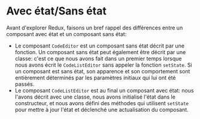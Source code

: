 # Avec état/Sans état

Avant d'explorer Redux, faisons un bref rappel des différences entre un composant avec état et un composant sans état:
- Le composant `CodeEditor` est un composant sans état décrit par une fonction. Un composant sans état peut également être décrit par une classe: c'est ce que nous avons fait dans un premier temps lorsque nous avons écrit le `CodeListEditor` sans appeler la fonction `setState`. Si un composant est sans état, son apparence et son comportement sont entièrement déterminés par les paramètres initiaux qui lui ont été passés.
- Le composant `CodeListEditor` est au final un composant avec état: nous l'avons décrit avec une classe, nous avons initialisé l'état dans le constructeur, et nous avons défini des méthodes qui utilisent `setState` pour mettre à jour l'état et déclenché une actualisation du composant.